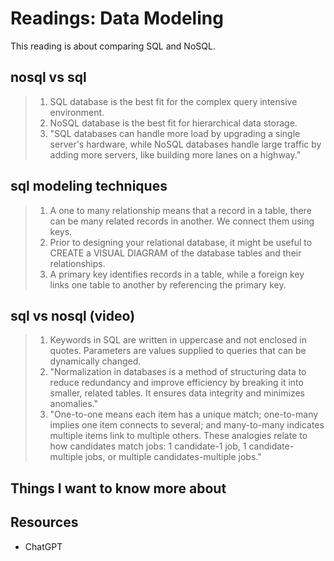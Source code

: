 # Readings: Data Modeling

This reading is about comparing SQL and NoSQL.

## nosql vs sql

> 1. SQL database is the best fit for the complex query intensive environment.
> 2. NoSQL database is the best fit for hierarchical data storage.
> 3. "SQL databases can handle more load by upgrading a single server's hardware, while NoSQL databases handle large traffic by adding more servers, like building more lanes on a highway."

## sql modeling techniques

> 1. A one to many relationship means that a record in a table, there can be many related records in another. We connect them using keys.
> 2. Prior to designing your relational database, it might be useful to CREATE a VISUAL DIAGRAM of the database tables and their relationships.
> 3. A primary key identifies records in a table, while a foreign key links one table to another by referencing the primary key.

## sql vs nosql (video)

> 1. Keywords in SQL are written in uppercase and not enclosed in quotes. Parameters are values supplied to queries that can be dynamically changed.
> 2. "Normalization in databases is a method of structuring data to reduce redundancy and improve efficiency by breaking it into smaller, related tables. It ensures data integrity and minimizes anomalies."
> 3. "One-to-one means each item has a unique match; one-to-many implies one item connects to several; and many-to-many indicates multiple items link to multiple others. These analogies relate to how candidates match jobs: 1 candidate-1 job, 1 candidate-multiple jobs, or multiple candidates-multiple jobs."

## Things I want to know more about

## Resources

- ChatGPT
